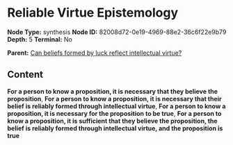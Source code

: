 # Reliable Virtue Epistemology

**Node Type:** synthesis
**Node ID:** 82008d72-0e19-4969-88e2-36c6f22e9b79
**Depth:** 5
**Terminal:** No

**Parent:** [Can beliefs formed by luck reflect intellectual virtue?](can-beliefs-formed-by-luck-reflect-intellectual-virtue-antithesis-e033315a-e018-4586-bd7d-c828ed9ba62e.md)

## Content

**For a person to know a proposition, it is necessary that they believe the proposition**, **For a person to know a proposition, it is necessary that their belief is reliably formed through intellectual virtue**, **For a person to know a proposition, it is necessary for the proposition to be true**, **For a person to know a proposition, it is sufficient that they believe the proposition, the belief is reliably formed through intellectual virtue, and the proposition is true**
